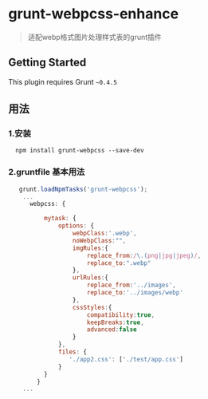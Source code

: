 # grunt-webpcss-enhance

> 适配webp格式图片处理样式表的grunt插件

## Getting Started
This plugin requires Grunt `~0.4.5`


## 用法

### 1.安装
```shell
  npm install grunt-webpcss --save-dev
```

### 2.gruntfile 基本用法
```js
   grunt.loadNpmTasks('grunt-webpcss');
    ...
      webpcss: {

          mytask: {
              options: {
                  webpClass:'.webp',
                  noWebpClass:"",
                  imgRules:{
                      replace_from:/\.(png|jpg|jpeg)/,
                      replace_to:".webp"
                  },
                  urlRules:{
                      replace_from:'../images',
                      replace_to:'../images/webp'
                  },
                  cssStyles:{
                      compatibility:true,
                      keepBreaks:true,
                      advanced:false
                  }
              },
              files: {
                 './app2.css': ['./test/app.css']
              }
          }
        }
    ...
```


